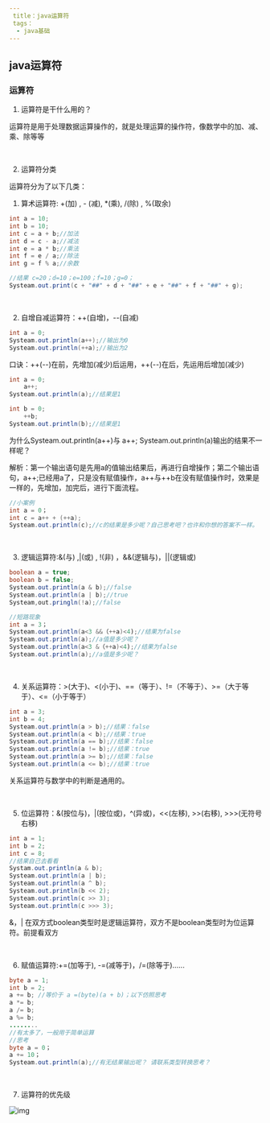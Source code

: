 ```yaml
---
 title：java运算符
 tags：
  - java基础
---
```


## java运算符

### 运算符

1. 运算符是干什么用的？

运算符是用于处理数据运算操作的，就是处理运算的操作符，像数学中的加、减、乘、除等等

<br />

2. 运算符分类

运算符分为了以下几类：

1. 算术运算符: +(加) , - (减), *(乘), /(除) , %(取余)

```java
int a = 10;
int b = 10;
int c = a + b;//加法
int d = c - a;//减法
int e = a * b;//乘法
int f = e / a;//除法
int g = f % a;//余数

//结果 c=20；d=10；e=100；f=10；g=0；
Systeam.out.print(c + "##" + d + "##" + e + "##" + f + "##" + g);
```

<br />

2. 自增自减运算符：++(自增)，--(自减)

```java
int a = 0;
Systeam.out.println(a++);//输出为0
Systeam.out.println(++a);//输出为2
```

口诀：++(--)在前，先增加(减少)后运用，++(--)在后，先运用后增加(减少)

```java
int a = 0; 
    a++;
Systeam.out.println(a);//结果是1

int b = 0;
	++b;
Systeam.out.println(b);//结果是1
```

为什么Systeam.out.println(a++)与 a++; Systeam.out.println(a)输出的结果不一样呢？

解析：第一个输出语句是先用a的值输出结果后，再进行自增操作；第二个输出语句，a++;已经用a了，只是没有赋值操作，a++与++b在没有赋值操作时，效果是一样的，先增加，加完后，进行下面流程。

```java
//小案例
int a = 0；
int c = a++ + (++a);
Systeam.out.println(c);//c的结果是多少呢？自己思考吧？也许和你想的答案不一样。
```

<br />

3. 逻辑运算符:&(与) ,|(或) , !(非) ，&&(逻辑与)，||(逻辑或)

```java
boolean a = true;
boolean b = false;
Systeam.out.println(a & b);//false
Systeam.out.println(a | b);//true
Systeam,out.pringln(!a);//false

//短路现象
int a = 3；
Systeam.out.println(a<3 &&（++a)<4);//结果为false
Systeam.out.println(a);//a值是多少呢？
Systeam.out.println(a<3 &（++a)<4);//结果为false
Systeam.out.println(a);//a值是多少呢？
```

</br>

4. 关系运算符：>(大于)、<(小于)、==（等于）、!=（不等于）、>=（大于等于）、<=（小于等于）

```java
int a = 3;
int b = 4;
Systeam.out.println(a > b);//结果：false
Systeam.out.println(a < b);//结果：true
Systeam.out.println(a == b);//结果：false
Systeam.out.println(a != b);//结果：true
Systeam.out.println(a >= b);//结果：false
Systeam.out.println(a <= b);//结果：true
```

关系运算符与数学中的判断是通用的。

</br>

5. 位运算符：&(按位与)，|(按位或)，^(异或)，<<(左移), >>(右移), >>>(无符号右移)

```java
int a = 1;
int b = 2;
int c = 8;
//结果自己去看看
Systam.out.println(a & b);
Systeam.out.println(a | b);
Systeam.out.println(a ^ b);
Systeam.out.println(b << 2);
Systeam.out.println(c >> 3);
Systeam.out.println(c >>> 3);
```

&，| 在双方式boolean类型时是逻辑运算符，双方不是boolean类型时为位运算符。前提看双方

</br>

6. 赋值运算符:+=(加等于), -=(减等于)，/=(除等于)......

```java
byte a = 1;
int b = 2;
a += b; //等价于 a =(byte)(a + b)；以下仿照思考
a *= b;
a /= b;
a %= b;
........
//有太多了，一般用于简单运算
//思考
byte a = 0；
a += 10；
Systeam.out.println(a);//有无结果输出呢？ 请联系类型转换思考？
```

</br>

7. 运算符的优先级

![img](E:\笔记\tianms_online@163.com\0fae32bd52ba4191981d0516928bb413\clipboard.png) 
